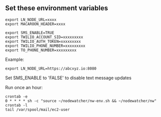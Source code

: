 

## Set these environment variables

```
export LN_NODE_URL=xxxx
export MACAROON_HEADER=xxxx

export SMS_ENABLE=TRUE
export TWILIO_ACCOUNT_SID=xxxxxxxxx
export TWILIO_AUTH_TOKEN=xxxxxxxxx
export TWILIO_PHONE_NUMBER=xxxxxxxxx
export TO_PHONE_NUMBER=xxxxxxxxx
```

Example:
```
export LN_NODE_URL=https://abcxyz.io:8080
```

Set SMS_ENABLE to 'FALSE' to disable text message updates

Run once an hour:
```
crontab -e
0 * * * * sh -c "source ~/nodewatcher/nw-env.sh && ~/nodewatcher/nw"
crontab -l
tail /var/spool/mail/ec2-user
```
